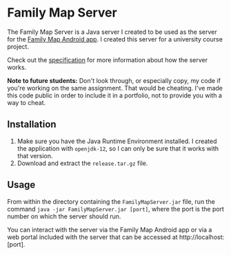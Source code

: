 # Family Map Server

The Family Map Server is a Java server I created to be used as the server for the [Family Map Android app](https://github.com/jasonccox/FamilyMap). I created this server for a university course project.

Check out the [specification](https://github.com/jasonccox/FamilyMapServer/blob/master/FamilyMapServerSpecification.pdf) for more information about how the server works.

**Note to future students:** Don't look through, or especially copy, my code if you're working on the same assignment. That would be cheating. I've made this code public in order to include it in a portfolio, not to provide you with a way to cheat.

## Installation

1. Make sure you have the Java Runtime Environment installed. I created the application with `openjdk-12`, so I can only be sure that it works with that version.
2. Download and extract the `release.tar.gz` file.

## Usage

From within the directory containing the `FamilyMapServer.jar` file, run the command `java -jar FamilyMapServer.jar [port]`, where the port is the port number on which the server should run.

You can interact with the server via the Family Map Android app or via a web portal included with the server that can be accessed at http://localhost:[port].
